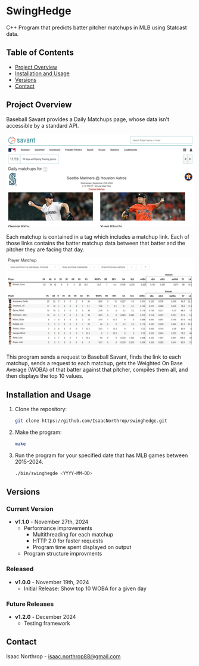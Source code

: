# SwingHedge

C++ Program that predicts batter pitcher matchups in MLB using Statcast data.

## Table of Contents
- [Project Overview](#project-overview)
- [Installation and Usage](#installation-and-usage)
- [Versions](#versions)
- [Contact](#contact)

## Project Overview

Baseball Savant provides a Daily Matchups page, whose data isn't accessible by a standard API.

![alt text](images/image.png)

Each matchup is contained in a tag which includes a matchup link. Each of those links contains the batter matchup data between that batter and the pitcher they are facing that day.

![alt text](images/image-1.png)

This program sends a request to Baseball Savant, finds the link to each matchup, sends a request to each matchup, gets the Weighted On Base Average (WOBA) of that batter against that pitcher, compiles them all, and then displays the top 10 values.

## Installation and Usage

1. Clone the repository:
   ```bash
   git clone https://github.com/IsaacNorthrop/swinghedge.git

2. Make the program:
    ```bash
    make

3.  Run the program for your specified date that has MLB games between 2015-2024.
    ```bash
    ./bin/swinghegde <YYYY-MM-DD>

## Versions

### Current Version

- **v1.1.0** - November 27th, 2024
    - Performance improvements
      - Multithreading for each matchup
      - HTTP 2.0 for faster requests
      - Program time spent displayed on output
    - Program structure improvments

### Released

- **v1.0.0** - November 19th, 2024
    - Initial Release: Show top 10 WOBA for a given day

### Future Releases

- **v1.2.0** - December 2024
    - Testing framework

## Contact

Isaac Northrop - isaac.northrop88@gmail.com
